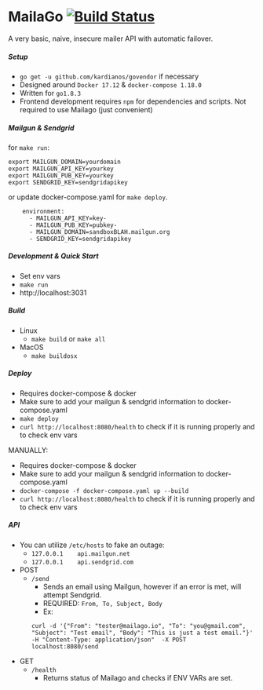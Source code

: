 # MailaGo [![Build Status](https://travis-ci.org/asciifaceman/mailago.svg?branch=master)](https://travis-ci.org/asciifaceman/mailago)

A very basic, naive, insecure mailer API with automatic failover.

##### Setup
- `go get -u github.com/kardianos/govendor` if necessary
- Designed around `Docker 17.12` & `docker-compose 1.18.0`
- Written for `go1.8.3`
- Frontend development requires `npm` for dependencies and scripts. Not required to use Mailago (just convenient)

##### Mailgun & Sendgrid
for `make run`:

```
export MAILGUN_DOMAIN=yourdomain
export MAILGUN_API_KEY=yourkey
export MAILGUN_PUB_KEY=yourkey
export SENDGRID_KEY=sendgridapikey
```
or update docker-compose.yaml for `make deploy`.

```
    environment:
      - MAILGUN_API_KEY=key-
      - MAILGUN_PUB_KEY=pubkey-
      - MAILGUN_DOMAIN=sandboxBLAH.mailgun.org
      - SENDGRID_KEY=sendgridapikey
```

##### Development & Quick Start
- Set env vars
- `make run`
- http://localhost:3031

##### Build
- Linux
    - `make build` or `make all`
- MacOS
    - `make buildosx`

##### Deploy
- Requires docker-compose & docker
- Make sure to add your mailgun & sendgrid information to docker-compose.yaml
- `make deploy`
- `curl http://localhost:8080/health` to check if it is running properly and to check env vars

MANUALLY:
- Requires docker-compose & docker
- Make sure to add your mailgun & sendgrid information to docker-compose.yaml
- `docker-compose -f docker-compose.yaml up --build`
- `curl http://localhost:8080/health` to check if it is running properly and to check env vars

##### API

- You can utilize `/etc/hosts` to fake an outage:
    - `127.0.0.1    api.mailgun.net`
    - `127.0.0.1    api.sendgrid.com`
- POST
    - `/send`
        - Sends an email using Mailgun, however if an error is met, will attempt Sendgrid.
        - REQUIRED: `From, To, Subject, Body`
        - Ex: 
        ```
        curl -d '{"From": "tester@mailago.io", "To": "you@gmail.com", "Subject": "Test email", "Body": "This is just a test email."}' -H "Content-Type: application/json"  -X POST localhost:8080/send
        ```
- GET
    - `/health`
        - Returns status of Mailago and checks if ENV VARs are set.